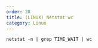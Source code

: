 ```yaml
---
order: 28
title: (LINUX) Netstat wc
category: Linux
---
```

```
netstat -n | grep TIME_WAIT | wc
```